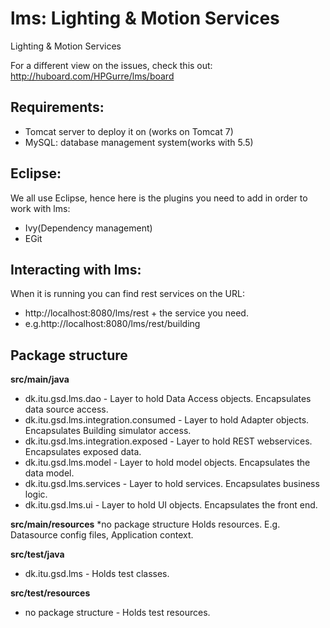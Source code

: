 lms: Lighting &amp; Motion Services
===
Lighting &amp; Motion Services

For a different view on the issues, check this out: 
http://huboard.com/HPGurre/lms/board

Requirements:
-----------
  * Tomcat server to deploy it on (works on Tomcat 7) 
  * MySQL: database management system(works with 5.5)

Eclipse:
-----------
We all use Eclipse, hence here is the plugins you need to add in order to work with lms:
* Ivy(Dependency management)
* EGit

Interacting with lms:
-----------
When it is running you can find rest services on the URL:
* http://localhost:8080/lms/rest + the service you need. 
* e.g.http://localhost:8080/lms/rest/building

Package structure
---------------------
**src/main/java**
* dk.itu.gsd.lms.dao -                    Layer to hold Data Access objects. Encapsulates data source access.
* dk.itu.gsd.lms.integration.consumed -   Layer to hold Adapter objects. Encapsulates Building simulator access.
* dk.itu.gsd.lms.integration.exposed -    Layer to hold REST webservices. Encapsulates exposed data.
* dk.itu.gsd.lms.model -                  Layer to hold model objects. Encapsulates the data model.
* dk.itu.gsd.lms.services -               Layer to hold services. Encapsulates business logic.
* dk.itu.gsd.lms.ui -                     Layer to hold UI objects. Encapsulates the front end.

**src/main/resources**
*no package structure                 	  Holds resources. E.g. Datasource config files, Application context.

**src/test/java**
* dk.itu.gsd.lms -                        Holds test classes.

**src/test/resources**
* no package structure -                  Holds test resources.



